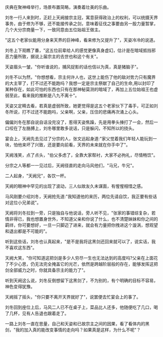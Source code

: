 庆典在聚神峰举行，场景布置简略，演奏着壮美的乐曲。

刘冬一行人来到时，正赶上天阙接宗主冠，寓意获得政治上的权利，可以统摄天界事务，由于修为不够，还不能接传承之剑，意味着征伐之事要由另一股力量暂掌，几个大分宗商量一下，一致同意由五位始祖王做主。

"这五个老家伙能用分身来天界的巨神峰，看来修为又提升了"，天姿冷冷的说道。

刘冬上下观瞧了番，"这五位前辈给人的感觉更像真身虚幻，估计是在暗域抵挡邪恶力量所致，据说上届宗主的去世也和这个有关"。

天姿眉头一皱，"你听谁说的，捕风捉影的话也信以为真，真是猪脑子"。

刘冬不以为然，"你想想看，宗主何许人也，这世上能伤了他的敌对势力只有魔界的大主宰了，打不过还不能跑吗？我想一定是宗主祭献了自己的生命,用以封印了某种存在，如此可怕的东西也只有在那神秘莫测的暗域了，再加上五位始祖王也虚弱至此，看来我的推断是八九不离十"。

天姿又定睛去看，若真是虚弱所致，她更觉得是这五个老家伙下了毒手，可正如刘冬所说，打不过还不能跑吗，父亲啊，父亲，压住的悲痛再次涌上心头。

偏偏刘冬在那自说自话没完没了，惹得天姿焦躁，先是用拳头捶打了一会，然后一口咬在了左胳膊上，刘冬哪里敢多说话，只是躲闪，不知所以的挠头。



宴会上，天阙先去见过了分宗的人，张文远起身道:"家父觉着我们年轻人能玩到一块，怕他来坏了兴致，还是要向前看，天界的未来就在你手中了"。

天阙浅笑，点了点头，"伯父多虑了，全靠大家帮衬，大家不必拘礼，尽情畅饮"。

分宗之人等都一一见过后，天阙径直的走向马风他们，"马兄，牛兄"。

二人起身，"天阙兄"，各饮一杯。

天阙的眼神中罕见的出现了波动，三人似故友久未谋面，有惺惺相惜之感。

马风刚要介绍刘冬，天阙抢先道:"我知道他的来历，两位先请自饮，我正要有些话对这位小兄弟说"。

天阙将刘冬拉到一旁，只是独自与他说话，旁人听不见，"张家的事错综复杂，若情非得已，我也想置身世外，不知道父亲和你说了什么，也不清楚妹妹和你之间的羁绊，你可要想好，一旦一只脚迈了进来，就会有力量把你拽进这个漩涡，想观望和退出都是不可能的"。

听到这些话，刘冬也认真起来，"是不是我将这黑剑还回来就可以了，说实话，我不喜欢这东西"。

天阙大笑，"你可知道这把剑是多少人穷尽一生也无法达到的高度吗?父亲在上面花了不少心思，仍无法完全掩盖它的光芒，依然是跨越阶层般的存在，能够发挥这把剑全部威力之时，你就具备宗主的能力了"。

听到天阙这么说，刘冬反倒想留下这黑剑了，不为别的，有个明确的目标不容易，神色变得犹豫。

天阙摇了摇头，"你只要不离开天界就好了"，说罢便去忙宴会上的事了。

刘冬回到座位上后，马风二人已不在桌子上，菜品比人还多，他随便吃了几口，喝了几杯，见有人告退也跟着走了。

一路上刘冬一直在思量，自己和天姿和已故宗主之间的因果，看了看体内的黑剑，"我的加入真的能改变事情的走向吗？如果真是这样，为什么不呢"？